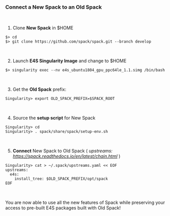 ### Connect a New Spack to an Old Spack

<br>


1. Clone <b>New Spack</b> in $HOME
```
$> cd
$> git clone https://github.com/spack/spack.git --branch develop
```

<br>

2. Launch <b>E4S Singularity Image</b> and change to $HOME
```
$> singularity exec --nv e4s_ubuntu1804_gpu_ppc64le_1.1.simg /bin/bash
```

<br>

3. Get the <b>Old Spack</b> prefix:
```
Singularity> export OLD_SPACK_PREFIX=$SPACK_ROOT
```

<br>

4. Source the <b>setup script</b> for New Spack
```
Singularity> cd
Singularity> . spack/share/spack/setup-env.sh
```

<br>

5. <b>Connect</b> New Spack to Old Spack ( <i>upstreams: https://spack.readthedocs.io/en/latest/chain.html</i> )
```
Singularity> cat > ~/.spack/upstreams.yaml << EOF
upstreams:
  e4s:
    install_tree: $OLD_SPACK_PREFIX/opt/spack
EOF
```


<br>

You are now able to use all the new features of Spack while preserving your access to pre-built E4S packages built with Old Spack!
